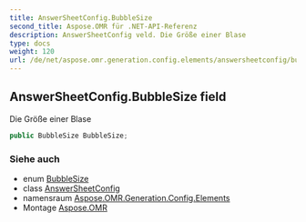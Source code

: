 ```yaml
---
title: AnswerSheetConfig.BubbleSize
second_title: Aspose.OMR für .NET-API-Referenz
description: AnswerSheetConfig veld. Die Größe einer Blase
type: docs
weight: 120
url: /de/net/aspose.omr.generation.config.elements/answersheetconfig/bubblesize/
---
```

## AnswerSheetConfig.BubbleSize field

Die Größe einer Blase

```csharp
public BubbleSize BubbleSize;
```

### Siehe auch

* enum [BubbleSize](../../../aspose.omr.generation/bubblesize/)
* class [AnswerSheetConfig](../)
* namensraum [Aspose.OMR.Generation.Config.Elements](../../answersheetconfig/)
* Montage [Aspose.OMR](../../../)


